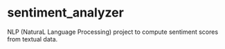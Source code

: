 # sentiment_analyzer
NLP (NaturaL Language Processing) project to compute sentiment scores from textual data.
